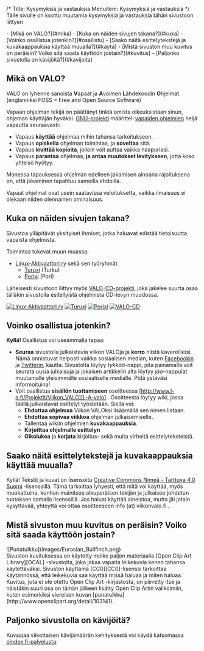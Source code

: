 /*
Title: Kysymyksiä ja vastauksia
Menuitem: Kysymyksiä ja vastauksia
*/
Tälle sivulle on koottu muutamia kysymyksiä ja vastauksia tähän sivustoon liittyen

<div class="toc" markdown="1">
- [Mikä on VALO?](#mika)
- [Kuka on näiden sivujen takana?](#kuka)
- [Voinko osallistua jotenkin?](#osallistu)
- [Saako näitä esittelytekstejä ja kuvakaappauksia käyttää muualla?](#kayta)
- [Mistä sivuston muu kuvitus on peräisin? Voiko sitä saada käyttöön jostain?](#kuvitus)
- [Paljonko sivustolla on kävijöitä?](#kavijoita)
</div>

<a id="mika"></a>
Mikä on VALO?
-------------

VALO on lyhenne sanoista **V**apaat ja **A**voimen **L**ähdekoodin **O**hjelmat. (englanniksi FOSS = Free and Open Source Software)

Vapaan ohjelman tekijä on päättänyt tinkiä omista oikeuksistaan sinun,
ohjeman käyttäjän hyväksi. [GNU-projekti][GNU-proj] määritteli
[vapaiden ohjelmien][vapaat ohj] neljä vapautta seuraavasti:

- Vapaus **käyttää** ohjelmaa mihin tahansa tarkoitukseen.
- Vapaus **opiskella** ohjelman toimintaa, ja **soveltaa** sitä.
- Vapaus **levittää kopioita**, jolloin voit auttaa vaikka naapuriasi.
- Vapaus **parantaa** ohjelmaa, **ja antaa muutokset levitykseen**, jotta koko yhteisö hyötyy.

Monessa tapauksessa ohjelman edelleen jakamisen ainoana rajoituksena on, että jakaminen tapahtuu samoilla ehdoilla.

Vapaat ohjelmat ovat usein saatavissa veloituksetta, vaikka ilmaisuus ei olekaan niiden olennainen ominaisuus.

<a id="kuka"></a>
Kuka on näiden sivujen takana?
------------------------------

Sivustoa ylläpitävät yksityiset ihmiset, jotka haluavat edistää tietoisuutta vapaista ohjelmista.

Toimintaa tukevat muun muassa:

- [Linux-Aktivaattori ry][L-A] sekä sen työryhmät
    - [Turuxi][Turuxi] (Turku)
    - [Porixi][Porixi] (Pori)

Läheisesti sivustoon liittyy myös [VALO-CD-projekti][VALO-CD], joka jakelee suurta osaa tälläkin sivustolla esitellyistä ohjelmista CD-levyn muodossa.

[![Linux-Aktivaattori ry](images/l-a-logo.png "L-A")][L-A]
[![Turuxi](images/turuxi-logo.png "Turuxi")][Turuxi]
[![Porixi](images/Porixi-logo.png "Porixi")][Porixi]
[![VALO-CD](http://www.valo-cd.fi/img/valo-160x60.gif "VALO-CD")][VALO-CD]

<a id="osallistu"></a>
Voinko osallistua jotenkin?
---------------------------

**Kyllä!** Osallistua voi useammalla tapaa:

- **Seuraa** sivustolla julkaistavia viikon VALOja ja **kerro** niistä
  kavereilleisi. Nämä onnistuvat helposti vaikka sosiaalisen median,
  kuten [Facebookin][Facebook] ja [Twitterin][Twitter], kautta.
  Sivustolta löytyy *tykkää*-nappi,
  jota painamalla voit seurata uusia julkaisuja ja jokaisen artikkelin
  alta löytyy *jaa*-nappulat muutamalle yleisimmälle sosiaaliselle medialle. Pidä ystäväsi informoituina!
- Voit osallistua **sisällön tuottamiseen** osoitteessa
  [http://www.l-a.fi/Projektit/Viikon_VALO][L-A-valo] . Osoitteesta
  löytyy wiki, jossa täällä julkaistavat esittelyt työstetään. Siellä
  voi:
    -    **Ehdottaa ohjelmaa** Viikon VALOksi lisäämällä sen nimen listaan.
    -    **Ehdottaa sopivaa viikkoa** ohjelman julkaisemiselle.
    -    Tallentaa wikiin ohjelmien **kuvakaappauksia**.
    -    **Kirjoittaa ohjelmalle esittelyn**
    -    **Oikolukea** ja **korjata** kirjoitus- sekä muita virheitä esittelyteksteistä.

<a id="kayta"></a>
Saako näitä esittelytekstejä ja kuvakaappauksia käyttää muualla?
----------------------------------------------------------------

Kyllä! Tekstit ja kuvat on lisensoitu
[Creative Commons Nimeä - Tarttuva 4.0 Suomi][CC-by-sa-4fi]
-lisenssillä. Tämä tarkoittaa lyhyesti, että niitä voi käyttää, myös
muokattuina, kunhan mainitsee alkuperäisen tekijän ja julkaisee
johdetun tuotoksen samalla lisenssillä. Jos haluat käyttää aineistoa,
mutta jäi jotain kysyttävää, yhteyttä voi ottaa osoitteeseen info (at)
viikonvalo.fi .

<a id="kuvitus"></a>
Mistä sivuston muu kuvitus on peräisin? Voiko sitä saada käyttöön jostain?
--------------------------------------------------------------------------

<div class="rightimage" markdown="1">
![Punatulkku](images/Eurasian_Bullfinch.png)
</div>
Sivuston kuvituksessa on käytetty melko paljon
materiaalia [Open Clip Art Library][OCAL] -sivustolta, joka jakaa
vapaita leikekuvia kenen tahansa käytettäväksi. Sivuston käyttämä
[CC0][CC0]-lisenssi tarkoittaa käytännössä, että leikekuvia saa käyttää missä
haluaa ja miten haluaa. Kuvitus, jota ei ole otettu Open Clip Art
-kirjastosta, on piirretty itse ja näistäkin suuri osa on tämän
jälkeen lisätty Open Clip Artin valikoimiin, kuten esimerkiksi
viereisen kuvan [punatulkku](http://www.openclipart.org/detail/103141).

<a id="kavijoita"></a>
Paljonko sivustolla on kävijöitä?
---------------------------------

Kuvaajaa viikottaisen kävijämäärän kehityksestä voi käydä katsomassa
[oindex.fi-palvelusta][oindex].



[GNU-proj]:     http://www.gnu.org/
[vapaat ohj]:   http://fsfe.org/projects/wsis/fs.fi.html
[L-A]:          http://www.linux-aktivaattori.fi/
[Turuxi]:       http://turuxi.org
[Porixi]:       http://porixi.linux-aktivaattori.fi
[VALO-CD]:      http://www.valo-cd.fi/
[Facebook]:     http://www.facebook.com/viikonvalo
[Twitter]:      http://twitter.com/viikonvalo
[L-A-valo]:     http://www.l-a.fi/Projektit/Viikon_VALO
[CC-by-sa-4fi]: http://creativecommons.org/licenses/by-sa/4.0/deed.fi
[OCAL]:         http://openclipart.org/
[CC0]:          http://creativecommons.org/publicdomain/zero/1.0/
[oindex]:       http://www.oindex.fi/listing/site/stats/viikon_valo/uniikit/
